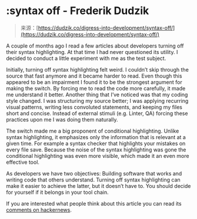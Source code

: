 <!--yml
category: 未分类
date: 2024-05-27 14:54:44
-->

# :syntax off - Frederik Dudzik

> 来源：[https://dudzik.co/digress-into-development/syntax-off/](https://dudzik.co/digress-into-development/syntax-off/)

A couple of months ago I read a few articles about developers turning off their syntax highlighting. At that time I had never questioned its utility. I decided to conduct a little experiment with me as the test subject.

Initially, turning off syntax highlighting felt weird. I couldn’t skip through the source that fast anymore and it became harder to read. Even though this appeared to be an impairment I found it to be the strongest argument for making the switch. By forcing me to read the code more carefully, it made me understand it better. Another thing that I’ve noticed was that my coding style changed. I was structuring my source better; I was applying recurring visual patterns, writing less convoluted statements, and keeping my files short and concise. Instead of external stimuli (e.g. Linter, QA) forcing these practices upon me I was doing them naturally.

The switch made me a big proponent of conditional highlighting. Unlike syntax highlighting, it emphasizes only the information that is relevant at a given time. For example a syntax checker that highlights your mistakes on every file save. Because the noise of the syntax highlighting was gone the conditional highlighting was even more visible, which made it an even more effective tool.

As developers we have two objectives: Building software that works and writing code that others understand. Turning off syntax highlighting can make it easier to achieve the latter, but it doesn’t have to. You should decide for yourself if it belongs in your tool chain.

If you are interested what people think about this article you can read its [comments on hackernews](https://news.ycombinator.com/item?id=12886067).